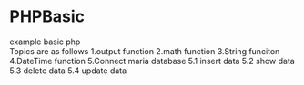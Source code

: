 # PHPBasic
example basic php <br>
Topics are as follows
1.output function
2.math function
3.String funciton
4.DateTime function
5.Connect maria database 
5.1 insert data
5.2 show data 
5.3 delete data
5.4 update data
